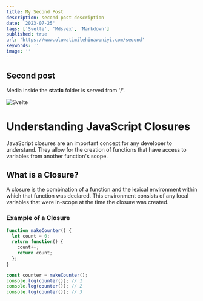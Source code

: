 ```yaml
---
title: My Second Post
description: second post description
date: '2023-07-25'
tags: ['Svelte', 'Mdsvex', 'Markdown']
published: true
url: 'https://www.oluwatimilehinawoniyi.com/second'
keywords: ''
image: ''
---
```


## Second post

Media inside the **static** folder is served from '/'.


![Svelte](favicon.png)


# Understanding JavaScript Closures

JavaScript closures are an important concept for any developer to understand. They allow for the creation of functions that have access to variables from another function's scope.

## What is a Closure?

A closure is the combination of a function and the lexical environment within which that function was declared. This environment consists of any local variables that were in-scope at the time the closure was created.

### Example of a Closure

```javascript
function makeCounter() {
  let count = 0;
  return function() {
    count++;
    return count;
  };
}

const counter = makeCounter();
console.log(counter()); // 1
console.log(counter()); // 2
console.log(counter()); // 3